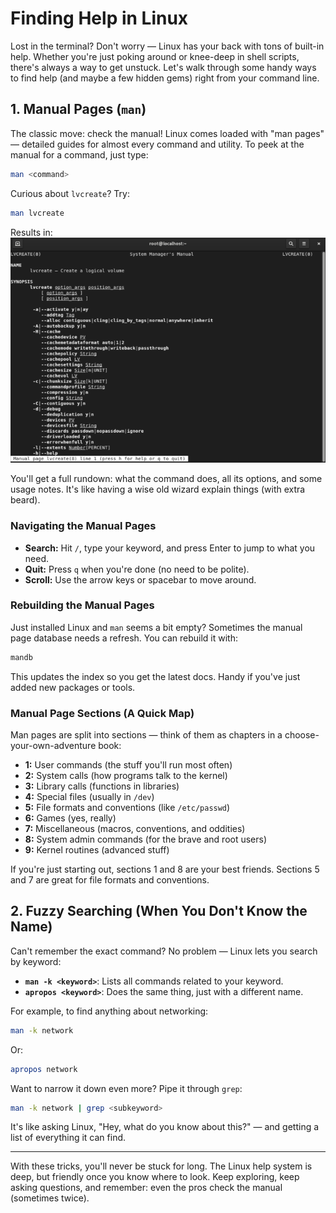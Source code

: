 # Finding Help in Linux

Lost in the terminal? Don't worry — Linux has your back with tons of
built-in help. Whether you're just poking around or knee-deep in shell
scripts, there's always a way to get unstuck. Let's walk through some
handy ways to find help (and maybe a few hidden gems) right from your
command line.

## 1. Manual Pages (`man`)

The classic move: check the manual! Linux comes loaded with "man pages"
— detailed guides for almost every command and utility. To peek at the
manual for a command, just type:

```bash
man <command>
```

Curious about `lvcreate`? Try:

```bash
man lvcreate
```

Results in:
![man lvcreate](../images/manLVCreate.png)

You'll get a full rundown: what the command does, all its options, and
some usage notes. It's like having a wise old wizard explain things (with
extra beard).

### Navigating the Manual Pages

- **Search:** Hit `/`, type your keyword, and press Enter to jump to what
  you need.
- **Quit:** Press `q` when you're done (no need to be polite).
- **Scroll:** Use the arrow keys or spacebar to move around.

### Rebuilding the Manual Pages

Just installed Linux and `man` seems a bit empty? Sometimes the manual
page database needs a refresh. You can rebuild it with:

```bash
mandb
```

This updates the index so you get the latest docs. Handy if you've just
added new packages or tools.

### Manual Page Sections (A Quick Map)

Man pages are split into sections — think of them as chapters in a
choose-your-own-adventure book:

- **1:** User commands (the stuff you'll run most often)
- **2:** System calls (how programs talk to the kernel)
- **3:** Library calls (functions in libraries)
- **4:** Special files (usually in `/dev`)
- **5:** File formats and conventions (like `/etc/passwd`)
- **6:** Games (yes, really)
- **7:** Miscellaneous (macros, conventions, and oddities)
- **8:** System admin commands (for the brave and root users)
- **9:** Kernel routines (advanced stuff)

If you're just starting out, sections 1 and 8 are your best friends.
Sections 5 and 7 are great for file formats and conventions.

## 2. Fuzzy Searching (When You Don't Know the Name)

Can't remember the exact command? No problem — Linux lets you search by
keyword:

- **`man -k <keyword>`**: Lists all commands related to your keyword.
- **`apropos <keyword>`**: Does the same thing, just with a different
  name.

For example, to find anything about networking:

```bash
man -k network
```

Or:

```bash
apropos network
```

Want to narrow it down even more? Pipe it through `grep`:

```bash
man -k network | grep <subkeyword>
```

It's like asking Linux, "Hey, what do you know about this?" — and getting
a list of everything it can find.

---

With these tricks, you'll never be stuck for long. The Linux help system
is deep, but friendly once you know where to look. Keep exploring, keep
asking questions, and remember: even the pros check the manual (sometimes
twice).